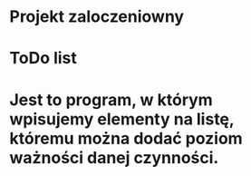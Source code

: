 # Projekt zaloczeniowny
# ToDo list
# Jest to program, w którym wpisujemy elementy na listę, któremu można dodać poziom ważności danej czynności.